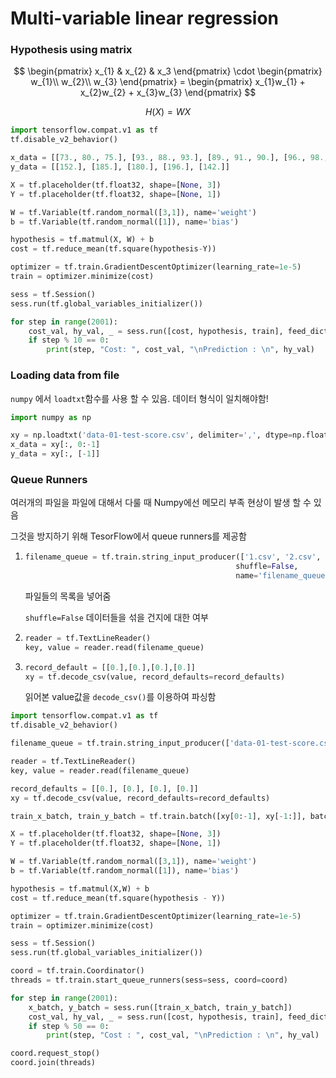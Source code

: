 # Multi-variable linear regression

### Hypothesis using matrix

$$
\begin{pmatrix} x_{1} & x_{2} & x_3 \end{pmatrix} \cdot \begin{pmatrix} w_{1}\\ w_{2}\\ w_{3} \end{pmatrix} = \begin{pmatrix} x_{1}w_{1} + x_{2}w_{2} + x_{3}w_{3} \end{pmatrix}
$$

$$
H(X) = WX
$$



```python
import tensorflow.compat.v1 as tf
tf.disable_v2_behavior()

x_data = [[73., 80., 75.], [93., 88., 93.], [89., 91., 90.], [96., 98., 100.], [73., 66., 70.]]
y_data = [[152.], [185.], [180.], [196.], [142.]]

X = tf.placeholder(tf.float32, shape=[None, 3])
Y = tf.placeholder(tf.float32, shape=[None, 1])

W = tf.Variable(tf.random_normal([3,1]), name='weight')
b = tf.Variable(tf.random_normal([1]), name='bias')

hypothesis = tf.matmul(X, W) + b
cost = tf.reduce_mean(tf.square(hypothesis-Y))

optimizer = tf.train.GradientDescentOptimizer(learning_rate=1e-5)
train = optimizer.minimize(cost)

sess = tf.Session()
sess.run(tf.global_variables_initializer())

for step in range(2001):
    cost_val, hy_val, _ = sess.run([cost, hypothesis, train], feed_dict={X: x_data, Y: y_data})
    if step % 10 == 0:
        print(step, "Cost: ", cost_val, "\nPrediction : \n", hy_val)
```



### Loading data from file

`numpy` 에서 `loadtxt`함수를 사용 할 수 있음. 데이터 형식이 일치해야함!

```python
import numpy as np

xy = np.loadtxt('data-01-test-score.csv', delimiter=',', dtype=np.float32)
x_data = xy[:, 0:-1]
y_data = xy[:, [-1]]
```



### Queue Runners

여러개의 파일을 파일에 대해서 다룰 때 Numpy에선 메모리 부족 현상이 발생 할 수 있음

그것을 방지하기 위해 TesorFlow에서 queue runners를 제공함

1. ```python
   filename_queue = tf.train.string_input_producer(['1.csv', '2.csv', ...],
                                                  shuffle=False,
                                                  name='filename_queue')
   ```

   파일들의 목록을 넣어줌

   `shuffle=False` 데이터들을 섞을 건지에 대한 여부

2. ```python
   reader = tf.TextLineReader()
   key, value = reader.read(filename_queue)
   ```

3. ```python
   record_default = [[0.],[0.],[0.],[0.]]
   xy = tf.decode_csv(value, record_defaults=record_defaults)
   ```

   읽어본 value값을 `decode_csv()`를 이용하여 파싱함



```python
import tensorflow.compat.v1 as tf
tf.disable_v2_behavior()

filename_queue = tf.train.string_input_producer(['data-01-test-score.csv'], shuffle=False, name='filename_queue')

reader = tf.TextLineReader()
key, value = reader.read(filename_queue)

record_defaults = [[0.], [0.], [0.], [0.]]
xy = tf.decode_csv(value, record_defaults=record_defaults)

train_x_batch, train_y_batch = tf.train.batch([xy[0:-1], xy[-1:]], batch_size=10)

X = tf.placeholder(tf.float32, shape=[None, 3])
Y = tf.placeholder(tf.float32, shape=[None, 1])

W = tf.Variable(tf.random_normal([3,1]), name='weight')
b = tf.Variable(tf.random_normal([1]), name='bias')

hypothesis = tf.matmul(X,W) + b
cost = tf.reduce_mean(tf.square(hypothesis - Y))

optimizer = tf.train.GradientDescentOptimizer(learning_rate=1e-5)
train = optimizer.minimize(cost)

sess = tf.Session()
sess.run(tf.global_variables_initializer())

coord = tf.train.Coordinator()
threads = tf.train.start_queue_runners(sess=sess, coord=coord)

for step in range(2001):
    x_batch, y_batch = sess.run([train_x_batch, train_y_batch])
    cost_val, hy_val, _ = sess.run([cost, hypothesis, train], feed_dict={X: x_batch, Y: y_batch})
    if step % 50 == 0:
        print(step, "Cost : ", cost_val, "\nPrediction : \n", hy_val)

coord.request_stop()
coord.join(threads)
```


